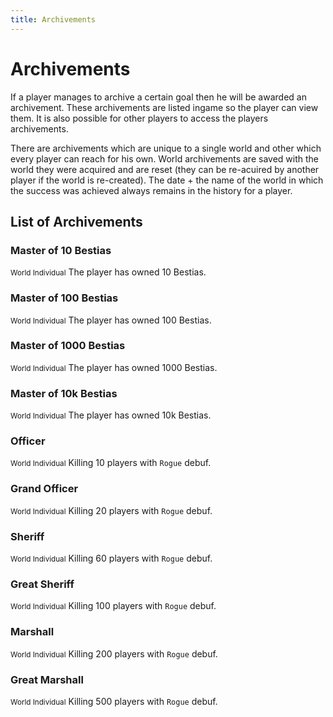```yaml
---
title: Archivements
---
```

# Archivements

If a player manages to archive a certain goal then he will be awarded an archivement. These archivements are listed ingame
so the player can view them. It is also possible for other players to access the players archivements.

There are archivements which are unique to a single world and other which every player can reach for his own. World archivements
are saved with the world they were acquired and are reset (they can be re-acuired by another player if the world is re-created).
The date + the name of the world in which the success was achieved always remains in the history for a player.

## List of Archivements

### Master of 10 Bestias

<small><span>World</span> <span>Individual</span></small>
The player has owned 10 Bestias.

### Master of 100 Bestias

<small><span>World</span> <span>Individual</span></small>
The player has owned 100 Bestias.

### Master of 1000 Bestias

<small><span>World</span> <span>Individual</span></small>
The player has owned 1000 Bestias.

### Master of 10k Bestias

<small><span>World</span> <span>Individual</span></small>
The player has owned 10k Bestias.

### Officer

<small><span>World</span> <span>Individual</span></small>
Killing 10 players with `Rogue` debuf.

### Grand Officer

<small><span>World</span> <span>Individual</span></small>
Killing 20 players with `Rogue` debuf.

### Sheriff

<small><span>World</span> <span>Individual</span></small>
Killing 60 players with `Rogue` debuf.

### Great Sheriff

<small><span>World</span> <span>Individual</span></small>
Killing 100 players with `Rogue` debuf.

### Marshall

<small><span>World</span> <span>Individual</span></small>
Killing 200 players with `Rogue` debuf.

### Great Marshall

<small><span>World</span> <span>Individual</span></small>
Killing 500 players with `Rogue` debuf.
